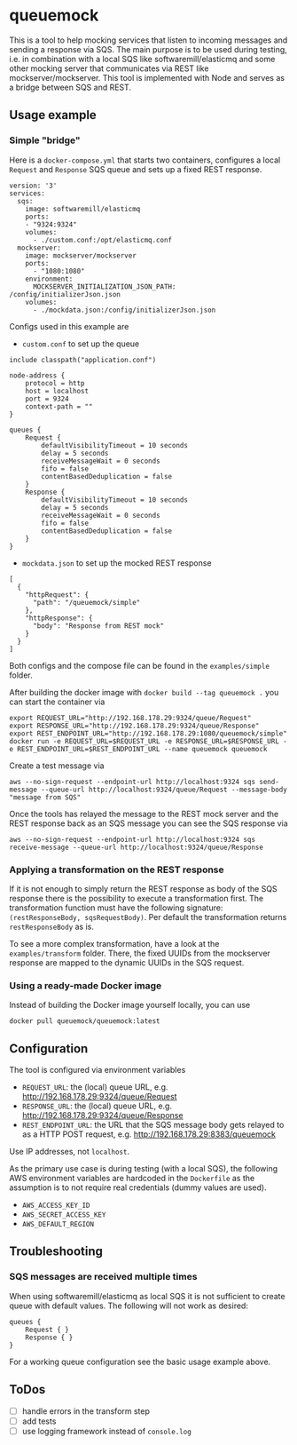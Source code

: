 # queuemock

This is a tool to help mocking services that listen to incoming messages and sending a response via SQS.
The main purpose is to be used during testing,
i.e. in combination with a local SQS like softwaremill/elasticmq
and some other mocking server that communicates via REST like mockserver/mockserver.
This tool is implemented with Node and serves as a bridge between SQS and REST. 

## Usage example

### Simple "bridge"

Here is a `docker-compose.yml` that starts two containers, configures a local `Request` and `Response`
SQS queue and sets up a fixed REST response.

```
version: '3'
services:
  sqs:
    image: softwaremill/elasticmq
    ports:
    - "9324:9324"
    volumes:
      - ./custom.conf:/opt/elasticmq.conf
  mockserver:
    image: mockserver/mockserver
    ports:
      - "1080:1080"
    environment:
      MOCKSERVER_INITIALIZATION_JSON_PATH: /config/initializerJson.json
    volumes:
      - ./mockdata.json:/config/initializerJson.json

```

Configs used in this example are
* `custom.conf` to set up the queue
```
include classpath("application.conf")

node-address {
    protocol = http
    host = localhost
    port = 9324
    context-path = ""
}

queues {
    Request {
        defaultVisibilityTimeout = 10 seconds
        delay = 5 seconds
        receiveMessageWait = 0 seconds
        fifo = false
        contentBasedDeduplication = false
    }
    Response {
        defaultVisibilityTimeout = 10 seconds
        delay = 5 seconds
        receiveMessageWait = 0 seconds
        fifo = false
        contentBasedDeduplication = false
    }
}
```
* `mockdata.json` to set up the mocked REST response
```
[
  {
    "httpRequest": {
      "path": "/queuemock/simple"
    },
    "httpResponse": {
      "body": "Response from REST mock"
    }
  }
]
```

Both configs and the compose file can be found in the `examples/simple` folder.

After building the docker image with `docker build --tag queuemock .` you can start the container via
```shell script
export REQUEST_URL="http://192.168.178.29:9324/queue/Request"
export RESPONSE_URL="http://192.168.178.29:9324/queue/Response"
export REST_ENDPOINT_URL="http://192.168.178.29:1080/queuemock/simple"
docker run -e REQUEST_URL=$REQUEST_URL -e RESPONSE_URL=$RESPONSE_URL -e REST_ENDPOINT_URL=$REST_ENDPOINT_URL --name queuemock queuemock
```

Create a test message via
```shell script
aws --no-sign-request --endpoint-url http://localhost:9324 sqs send-message --queue-url http://localhost:9324/queue/Request --message-body  "message from SQS"
```

Once the tools has relayed the message to the REST mock server and the REST response back as an SQS message you can see the SQS response via

```shell script
aws --no-sign-request --endpoint-url http://localhost:9324 sqs receive-message --queue-url http://localhost:9324/queue/Response
```

### Applying a transformation on the REST response

If it is not enough to simply return the REST response as body of the SQS response there is the possibility to execute a transformation first.
The transformation function must have the following signature: `(restResponseBody, sqsRequestBody)`.
Per default the transformation returns `restResponseBody` as is.

To see a more complex transformation, have a look at the `examples/transform` folder.
There, the fixed UUIDs from the mockserver response are mapped to the dynamic UUIDs in the SQS request.

### Using a ready-made Docker image

Instead of building the Docker image yourself locally, you can use

```shell script
docker pull queuemock/queuemock:latest
```

## Configuration

The tool is configured via environment variables

* `REQUEST_URL`: the (local) queue URL, e.g. http://192.168.178.29:9324/queue/Request
* `RESPONSE_URL`: the (local) queue URL, e.g. http://192.168.178.29:9324/queue/Response
* `REST_ENDPOINT_URL`: the URL that the SQS message body gets relayed to as a HTTP POST request, e.g. http://192.168.178.29:8383/queuemock

Use IP addresses, not `localhost`.

As the primary use case is during testing (with a local SQS), the following AWS environment variables
are hardcoded in the `Dockerfile` as the assumption is to not require real credentials (dummy values are used).

* `AWS_ACCESS_KEY_ID`
* `AWS_SECRET_ACCESS_KEY`
* `AWS_DEFAULT_REGION`

## Troubleshooting

### SQS messages are received multiple times

When using softwaremill/elasticmq as local SQS it is not sufficient to create queue with default values.
The following will not work as desired:

```
queues {
    Request { }
    Response { }
}
```
For a working queue configuration see the basic usage example above.

## ToDos

- [ ] handle errors in the transform step
- [ ] add tests
- [ ] use logging framework instead of `console.log`
